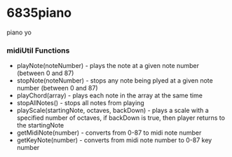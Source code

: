 # 6835piano
piano yo

### midiUtil Functions
 * playNote(noteNumber) - plays the note at a given note number (between 0 and 87)
 * stopNote(noteNumber) - stops any note being plyed at a given note number (between 0 and 87)
 * playChord(array) - plays each note in the array at the same time
 * stopAllNotes() - stops all notes from playing
 * playScale(startingNote, octaves, backDown) - plays a scale with a specified number of octaves, if backDown is true, then player returns to the startingNote
 * getMidiNote(number) - converts from 0-87 to midi note number
 * getKeyNote(number) - converts from midi note number to 0-87 key number

